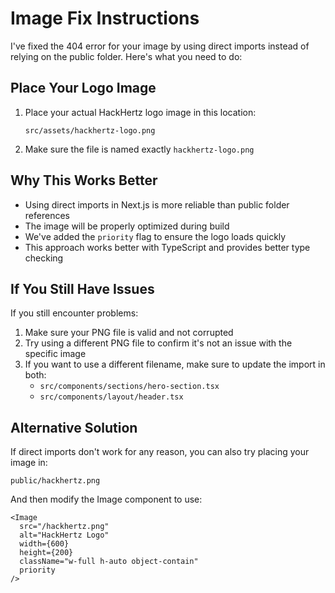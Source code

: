 # Image Fix Instructions

I've fixed the 404 error for your image by using direct imports instead of relying on the public folder. Here's what you need to do:

## Place Your Logo Image

1. Place your actual HackHertz logo image in this location:
   ```
   src/assets/hackhertz-logo.png
   ```

2. Make sure the file is named exactly `hackhertz-logo.png`

## Why This Works Better

- Using direct imports in Next.js is more reliable than public folder references
- The image will be properly optimized during build
- We've added the `priority` flag to ensure the logo loads quickly
- This approach works better with TypeScript and provides better type checking

## If You Still Have Issues

If you still encounter problems:

1. Make sure your PNG file is valid and not corrupted
2. Try using a different PNG file to confirm it's not an issue with the specific image
3. If you want to use a different filename, make sure to update the import in both:
   - `src/components/sections/hero-section.tsx` 
   - `src/components/layout/header.tsx`

## Alternative Solution

If direct imports don't work for any reason, you can also try placing your image in:
```
public/hackhertz.png
```

And then modify the Image component to use:
```tsx
<Image 
  src="/hackhertz.png" 
  alt="HackHertz Logo" 
  width={600}
  height={200}
  className="w-full h-auto object-contain"
  priority
/>
```

